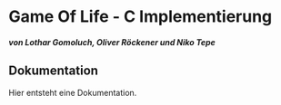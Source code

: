 # Game Of Life - C Implementierung
##### von Lothar Gomoluch, Oliver Röckener und Niko Tepe


## Dokumentation

Hier entsteht eine Dokumentation.